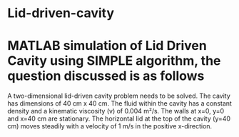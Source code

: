# Lid-driven-cavity
# MATLAB simulation of Lid Driven Cavity using SIMPLE algorithm, the question discussed is as follows
A two-dimensional lid-driven cavity problem needs to be solved. The cavity has dimensions of 40 cm x 40 cm. The fluid within the cavity has a constant density and a kinematic viscosity (v) of 0.004 m²/s. The walls at x=0, y=0 and x=40 cm are stationary. The horizontal lid at the top of the cavity (y=40 cm) moves steadily with a velocity of 1 m/s in the positive x-direction.


